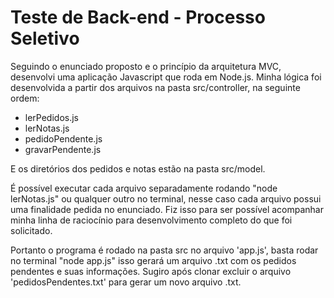 # Teste de Back-end - Processo Seletivo

Seguindo o enunciado proposto e o princípio da arquitetura MVC, desenvolvi uma aplicação Javascript que roda em Node.js. Minha lógica foi desenvolvida a partir dos arquivos na pasta src/controller, na seguinte ordem:
- lerPedidos.js
- lerNotas.js
- pedidoPendente.js
- gravarPendente.js

E os diretórios dos pedidos e notas estão na pasta src/model. 

É possível executar cada arquivo separadamente rodando "node lerNotas.js" ou qualquer outro no terminal, nesse caso cada arquivo possui uma finalidade pedida no enunciado. Fiz isso para ser possível acompanhar minha linha de raciocínio para desenvolvimento completo do que foi solicitado. 

Portanto o programa é rodado na pasta src no arquivo 'app.js', basta rodar no terminal "node app.js" isso gerará um arquivo .txt com os pedidos pendentes e suas informações. Sugiro após clonar excluir o arquivo 'pedidosPendentes.txt' para gerar um novo arquivo .txt.
